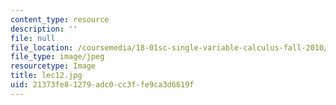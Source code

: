```yaml
---
content_type: resource
description: ''
file: null
file_location: /coursemedia/18-01sc-single-variable-calculus-fall-2010/21373fe81279adc0cc3ffe9ca3d6619f_lec12.jpg
file_type: image/jpeg
resourcetype: Image
title: lec12.jpg
uid: 21373fe8-1279-adc0-cc3f-fe9ca3d6619f
---
```

